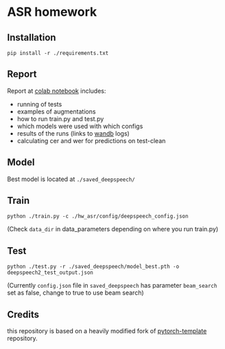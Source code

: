 # ASR homework

## Installation

```shell
pip install -r ./requirements.txt
```
## Report
Report at [colab notebook](https://colab.research.google.com/drive/13EARXqEvQ7H13YszFym4_AKno0Q6MeQL?usp=sharing) includes:
- running of tests
- examples of augmentations
- how to run train.py and test.py
- which models were used with which configs
- results of the runs (links to [wandb](https://wandb.ai/quynhu_d/asr_project/table?workspace=user-quynhu_d) logs)
- calculating cer and wer for predictions on test-clean

## Model
Best model is located at `./saved_deepspeech/`

## Train
```
python ./train.py -c ./hw_asr/config/deepspeech_config.json
```
(Check `data_dir` in data_parameters depending on where you run train.py)

## Test
```
python ./test.py -r ./saved_deepspeech/model_best.pth -o deepspeech2_test_output.json
```
(Currently `config.json` file in `saved_deepspeech` has parameter `beam_search` set as false, change to true to use beam search)
## Credits

this repository is based on a heavily modified fork
of [pytorch-template](https://github.com/victoresque/pytorch-template) repository.
